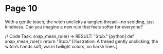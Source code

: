 # Page 10


With a gentle touch, the witch unclicks a tangled thread—no scolding, just kindness.
Can you imagine a new rule that feels softer for everyone?

// Code Task: snap_mean_rule() → RESULT: "Stub."
[python]
def snap_mean_rule():
    return "Stub."
[Illustration: A thread gently unclicking, the witch’s hands soft, warm twilight colors, no harsh lines.]
